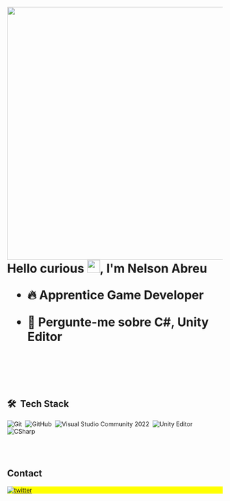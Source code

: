 <img align ="right" height ="590cm"
src="https://raw.githubusercontent.com/gist/TCW001/04a1bfb5ed8ca7ab2698edc4a5a4f8e9/raw/878c1e5fbf2776e3592ed11d2af05f6d492a7c7b/githubcard.svg"/>

<h1 align = "left"> Hello curious <img src="https://raw.githubusercontent.com/kaueMarques/kaueMarques/master/hi.gif" height="30px">, I'm Nelson Abreu

- 🔥 Apprentice Game Developer

- 💬 Pergunte-me sobre **C#, Unity Editor**

<!--- 👨‍💻 Mais em [url.name](url)!-->

<br><br>

## 🛠 &nbsp;Tech Stack

![Git](https://img.shields.io/badge/-Git-05122A?style=flat&logo=git)&nbsp;
![GitHub](https://img.shields.io/badge/-GitHub-05122A?style=flat&logo=github)&nbsp;
![Visual Studio Community 2022](https://img.shields.io/badge/-Visual%20Studio%20Community-05122A?style=flat&logo=visual-studio-code&logoColor=ad66a9)&nbsp;
![Unity Editor](https://img.shields.io/badge/-Unity%20Editor-05122A?style=flat&logo=unity&logoColor=00000)&nbsp;
![CSharp](https://img.shields.io/badge/-CSharp-05122A?style=flat&logo=csharp&logoColor=81B622)&nbsp;

<br><br>

## Contact

<p align="left" style="background:yellow">
<a href="https://twitter.com/tcw0001" target="_blank">
  <img align="center" src="https://img.shields.io/badge/-maykbrito-05122A?style=flat&logo=twitter" alt="twitter"/>  
</a>
<!--<a href="https://linkedin.com/in/maykbrito" target="_blank">
  <img align="center" src="https://img.shields.io/badge/-maykbrito-05122A?style=flat&logo=linkedin" alt="linkedin"/>
</a>!-->
<!--<a href="https://instagram.com/maykbrito" target="_blank">
 <img align="center" src="https://img.shields.io/badge/-maykbrito-05122A?style=flat&logo=instagram" alt="instagram"/>
</a>!-->
</p>